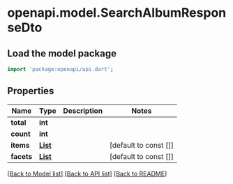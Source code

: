 # openapi.model.SearchAlbumResponseDto

## Load the model package
```dart
import 'package:openapi/api.dart';
```

## Properties
Name | Type | Description | Notes
------------ | ------------- | ------------- | -------------
**total** | **int** |  | 
**count** | **int** |  | 
**items** | [**List<AlbumResponseDto>**](AlbumResponseDto.md) |  | [default to const []]
**facets** | [**List<SearchFacetResponseDto>**](SearchFacetResponseDto.md) |  | [default to const []]

[[Back to Model list]](../README.md#documentation-for-models) [[Back to API list]](../README.md#documentation-for-api-endpoints) [[Back to README]](../README.md)


